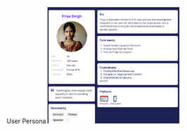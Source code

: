<!DOCTYPE html>
<html lang="en">
<head>
    <meta charset="UTF-8">
    <meta name="viewport" content="width=device-width, initial-scale=1.0">
   User Persona
</head>
<body>
<!--     <h1>My Image</h1> -->
    <img src="/assets/Screenshot 2024-08-26 052533.png" alt="Logo" width="300" height="auto">
</body>
</html>
